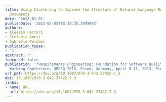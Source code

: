 ```yaml
---
title: Using Clustering to Improve the Structure of Natural Language Requirements
  Documents
date: '2013-01-01'
publishDate: '2023-02-05T18:18:35.199504Z'
authors:
- Alessio Ferrari
- Stefania Gnesi
- Gabriele Tolomei
publication_types:
- '1'
abstract: ''
featured: false
publication: '*Requirements Engineering: Foundation for Software Quality - 19th International
  Working Conference, REFSQ 2013, Essen, Germany, April 8-11, 2013. Proceedings*'
url_pdf: https://doi.org/10.1007/978-3-642-37422-7_3
doi: 10.1007/978-3-642-37422-7_3
links:
- name: URL
  url: https://doi.org/10.1007/978-3-642-37422-7_3
---
```


